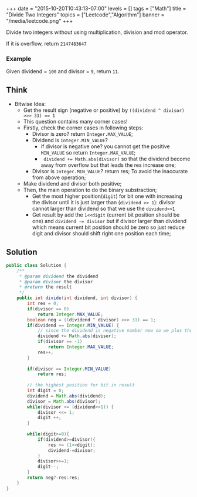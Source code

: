 +++
date = "2015-10-20T10:43:13-07:00"
levels = []
tags = ["Math"]
title = "Divide Two Integers"
topics = ["Leetcode","Algorithm"]
banner = "/media/leetcode.png"
+++

Divide two integers without using multiplication, division and mod operator.

If it is overflow, return `2147483647`

<!--more-->

### Example
Given dividend = `100` and divisor = `9`, return `11`.

## Think
- Bitwise Idea:
	- Get the result sign (negative or positive) by `((dividend ^ divisor) >>> 31) == 1`
	- This question contains many corner cases!
	- Firstly, check the corner cases in following steps:
		- Divisor is zero? return `Integer.MAX_VALUE`;
		- Dividend is `Integer.MIN_VALUE`?
			- if divisor is negative one? you cannot get the positive `MIN_VALUE` so return `Integer.MAX_VALUE`;
			- ` dividend += Math.abs(divisor)` so that the dividend become away from overflow but that leads the res increase one;
		- Divisor is `Integer.MIN_VALUE`? return res; To avoid the inaccurate from above operation;
	- Make dividend and divisor both positive;
	- Then, the main operation to do the binary substraction;
		- Get the most higher position(`digit`) for bit one with increasing the divisor until it is just larger than (`dividend >> 1`): divisor cannot larger than dividend so that we use the `dividend>>1`
		- Get result by add the `1<<digit` (current bit position should be one) and `dividend -= divisor` but if divisor larger than dividend which means current bit position should be zero so just reduce digit and divisor should shift right one position each time;


## Solution
```java
public class Solution {
    /**
     * @param dividend the dividend
     * @param divisor the divisor
     * @return the result
     */
    public int divide(int dividend, int divisor) {
        int res = 0;
        if(divisor == 0)
            return Integer.MAX_VALUE;
        boolean neg = ((dividend ^ divisor) >>> 31) == 1;  
        if(dividend == Integer.MIN_VALUE) {
            // since the dividend is negative number now so we plus the abs(divisor)
            dividend += Math.abs(divisor);
            if(divisor == -1)
                return Integer.MAX_VALUE;
            res++;
        }
        
        if(divisor == Integer.MIN_VALUE)
            return res;
        
        // the highest position for bit in result   
        int digit = 0;
        dividend = Math.abs(dividend);  
        divisor = Math.abs(divisor);
        while(divisor <= (dividend>>1)) {
            divisor <<= 1;
            digit ++;
        }
        
        while(digit>=0){
            if(dividend>=divisor){
                res += (1<<digit);
                dividend-=divisor;
            }
            divisor>>=1;
            digit--;
        }
        return neg?-res:res;
    }
}
```

